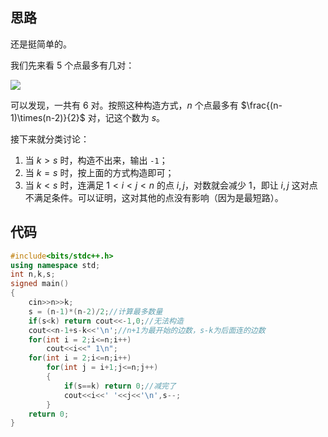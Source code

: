 ## 思路

还是挺简单的。

我们先来看 $5$ 个点最多有几对：

![](https://cdn.luogu.com.cn/upload/image_hosting/u1v87g2g.png)

可以发现，一共有 $6$ 对。按照这种构造方式，$n$ 个点最多有 $\frac{(n-1)\times(n-2)}{2}$ 对，记这个数为 $s$。

接下来就分类讨论：

1. 当 $k>s$ 时，构造不出来，输出 `-1`；
2. 当 $k=s$ 时，按上面的方式构造即可；
3. 当 $k<s$ 时，连满足 $1<i<j<n$ 的点 $i,j$，对数就会减少 $1$，即让 $i,j$ 这对点不满足条件。可以证明，这对其他的点没有影响（因为是最短路）。

## 代码

```cpp
#include<bits/stdc++.h>
using namespace std;
int n,k,s;
signed main()
{
	cin>>n>>k;
	s = (n-1)*(n-2)/2;//计算最多数量
	if(s<k) return cout<<-1,0;//无法构造
	cout<<n-1+s-k<<'\n';//n+1为最开始的边数，s-k为后面连的边数
	for(int i = 2;i<=n;i++)
		cout<<i<<" 1\n";
	for(int i = 2;i<=n;i++)
		for(int j = i+1;j<=n;j++)
		{
			if(s==k) return 0;//减完了
			cout<<i<<' '<<j<<'\n',s--;
		}
	return 0;
}
```